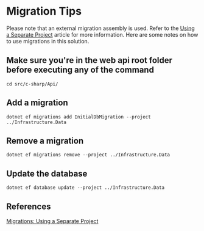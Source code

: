 # Migration Tips

Please note that an external migration assembly is used.  Refer to the [Using a Separate Project](https://docs.microsoft.com/en-us/ef/core/managing-schemas/migrations/projects) article for more information.  Here are some notes on how to use migrations in this solution.

## Make sure you're in the web api root folder before executing any of the command

```
cd src/c-sharp/Api/
```

## Add a migration
```
dotnet ef migrations add InitialDbMigration --project ../Infrastructure.Data
```
## Remove a migration
```
dotnet ef migrations remove --project ../Infrastructure.Data
```

## Update the database
```
dotnet ef database update --project ../Infrastructure.Data
```
## References
[Migrations: Using a Separate Project](https://docs.microsoft.com/en-us/ef/core/managing-schemas/migrations/projects)